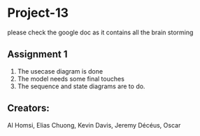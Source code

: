 # Project-13

please check the google doc as it contains all the brain storming
## Assignment 1
1. The usecase diagram is done
2. The model needs some final touches
3. The sequence and state diagrams are to do.



## Creators:
Al Homsi, Elias
Chuong, Kevin
Davis, Jeremy
Décéus, Oscar